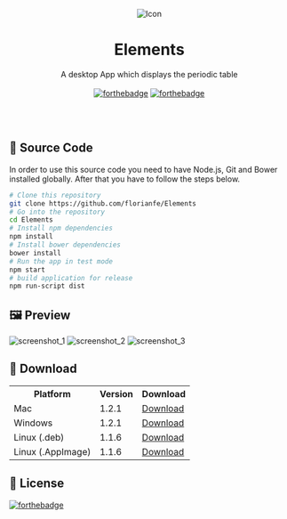 <p align="center">
  <img alt="Icon" src="https://florianfe.github.io/screenshots/elements/icon.png">
  <h1 align="center">Elements</h1>
  <p align="center">A desktop App which displays the periodic table<br><br>
    <a href="http://forthebadge.com"><img alt="forthebadge" src="http://forthebadge.com/images/badges/built-with-love.svg"></a>
  <a href="http://forthebadge.com"><img alt="forthebadge" src="http://forthebadge.com/images/badges/uses-js.svg"></a>
  </p>
</p>

<br><br>

## 📝 Source Code

In order to use this source code you need to have Node.js, Git and Bower installed globally. After that you have to follow the steps below.

```bash
# Clone this repository
git clone https://github.com/florianfe/Elements
# Go into the repository
cd Elements
# Install npm dependencies
npm install
# Install bower dependencies
bower install
# Run the app in test mode
npm start
# build application for release
npm run-script dist
```


## 🖼 Preview

<img alt="screenshot_1" src="https://user-images.githubusercontent.com/19766850/88542788-480f2a00-d017-11ea-8ccf-2a93d26dd6d1.png">
<img alt="screenshot_2" src="https://user-images.githubusercontent.com/19766850/88542791-49405700-d017-11ea-9466-f429940bb01b.png">
<img alt="screenshot_3" src="https://user-images.githubusercontent.com/19766850/88544757-2a8f8f80-d01a-11ea-90c0-5cc60af53bcd.png">

## 💾 Download

<table align="center">
  <tr>
    <th>Platform</th>
    <th>Version</th>
    <th>Download</td>
  </tr>
  <tr>
    <td>Mac</td>
    <td>1.2.1</td>
    <td><a href="https://github.com/FlorianFe/Elements/releases/download/v1.2.1/Elements.dmg">Download</a></td>
  </tr>
  <tr>
    <td>Windows</td>
    <td>1.2.1</td>
    <td><a href="https://github.com/FlorianFe/Elements/releases/download/v1.2.1/Elements.exe">Download</a></td>
  </tr>
  <tr>
    <td>Linux (.deb)</td>
    <td>1.1.6</td>
    <td><a href="https://github.com/FlorianFe/Elements/releases/download/v1.1.6/Elements.deb">Download</a></td>
  </tr>
  <tr>
    <td>Linux (.AppImage)</td>
    <td>1.1.6</td>
    <td><a href="https://github.com/FlorianFe/Elements/releases/download/v1.1.6/Elements.AppImage">Download</a></td>
  </tr>
</table>

## 📖 License
[![forthebadge](http://forthebadge.com/images/badges/cc-0.svg)](https://creativecommons.org/publicdomain/zero/1.0/)
